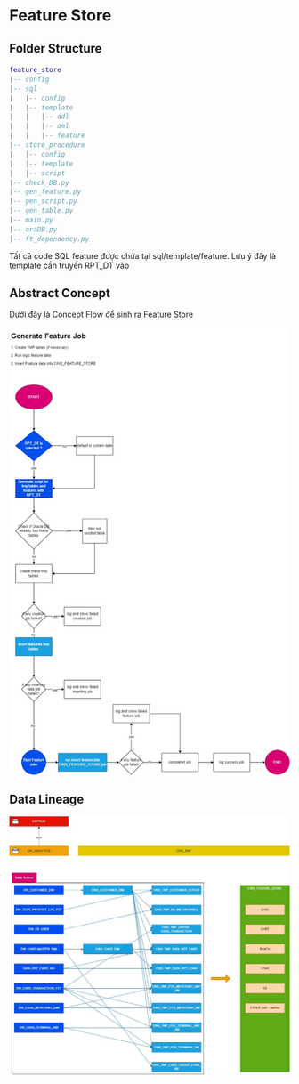 # Feature Store

## Folder Structure

```lua
feature_store
|-- config
|-- sql
|   |-- config
|   |-- template
|   |   |-- ddl
|   |   |-- dml
|   |   |-- feature
|-- store_procedure
|   |-- config
|   |-- template
|   |-- script
|-- check_DB.py
|-- gen_feature.py
|-- gen_script.py
|-- gen_table.py
|-- main.py
|-- oraDB.py
|-- ft_dependency.py
```

Tất cả code SQL feature được chứa tại sql/template/feature. Lưu ý đây là template cần truyền RPT_DT vào

## Abstract Concept

Dưới đây là Concept Flow để sinh ra Feature Store

![Flow](asset/FeatureStore-FeatureStoreFlow.jpg)




## Data Lineage

![DataLineage](asset/FeatureStore-DataLineage.jpg)
